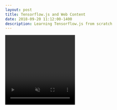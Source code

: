 ```yaml
---
layout: post
title: Tensorflow.js and Web Content
date: 2018-09-20 11:12:00-1400
description: Learning Tensorflow.js from scratch
---
```


<html>
  <head>
    <!-- Load the latest version of TensorFlow.js -->
    <script src="https://unpkg.com/@tensorflow/tfjs"></script>
    <script src="https://unpkg.com/@tensorflow-models/mobilenet"></script>
  </head>
  <body>
    <div id="console"></div>
    <!-- Add an image that we will use to test -->
    <video autoplay playsinline muted id="webcam" width="224" height="224"></video>
    <!-- Load index.js after the content of the page -->
    <script src="assets/js/webtfvid.js"></script>
  </body>
</html>

